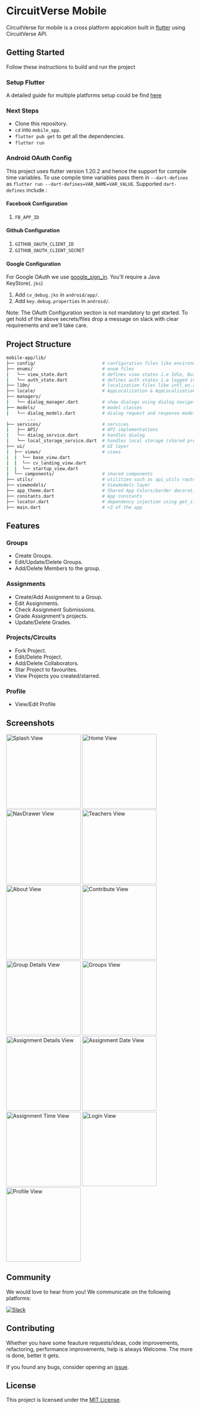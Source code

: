 # CircuitVerse Mobile

CircuitVerse for mobile is a cross platform appication built in [flutter](https://flutter.dev/) using CircuitVerse API.

## Getting Started

Follow these instructions to build and run the project

### Setup Flutter

A detailed guide for multiple platforms setup could be find [here](https://flutter.dev/docs/get-started/install/)

### Next Steps

- Clone this repository.
- `cd` into `mobile_app`.
- `flutter pub get` to get all the dependencies.
- `flutter run`

### Android OAuth Config

This project uses flutter version 1.20.2 and hence the support for compile time variables. To use compile time variables pass them in `--dart-defines` as `flutter run --dart-defines=VAR_NAME=VAR_VALUE`. Supported `dart-defines` include :

#### Facebook Configuration

1. `FB_APP_ID`

#### Github Configuration

1. `GITHUB_OAUTH_CLIENT_ID`
2. `GITHUB_OAUTH_CLIENT_SECRET`

#### Google Configuration

For Google OAuth we use [google_sign_in](https://pub.dev/packages/google_sign_in). You'll require a Java KeyStore(`.jks`)

1. Add `cv_debug.jks` in `android/app/`.
2. Add `key.debug.properties` in `android/`.

Note: The OAuth Configuration section is not mandatory to get started. To get hold of the above secrets/files drop a message on slack with clear requirements and we'll take care.

## Project Structure

```bash
mobile-app/lib/
├── config/                         # configuration files like environment_config
├── enums/                          # enum files
|   └── view_state.dart             # defines view states i.e Idle, Busy, Error
|   └── auth_state.dart             # defines auth states i.e logged in using Google/FB/Github/Email
├── l10n/                           # localization files like intl_en.arb
├── locale/                         # AppLocalization & AppLocalizationDelegate
├── managers/
|   └── dialog_manager.dart         # show dialogs using dialog navigation key
├── models/                         # model classes
|   └── dialog_models.dart          # dialog request and response models
        ...
├── services/                       # services
|   ├── API/                        # API implementations
|   └── dialog_service.dart         # handles dialog
|   └── local_storage_service.dart  # handles local storage (shared prefs)
├── ui/                             # UI layer
|  ├── views/                       # views
|  |  └── base_view.dart
|  |  └── cv_landing_view.dart
|  |  └── startup_view.dart
|  └── components/                  # shared components
├── utils/                          # utilities such as api_utils routes.dart and styles.dart
├── viewmodels/                     # Viewmodels layer
├── app_theme.dart                  # Shared App Colors/border decorations etc.
├── constants.dart                  # App constants
├── locator.dart                    # dependency injection using get_it
├── main.dart                       # <3 of the app
```

## Features

### Groups

- Create Groups.
- Edit/Update/Delete Groups.
- Add/Delete Members to the group.

### Assignments

- Create/Add Assignment to a Group.
- Edit Assignments.
- Check Assignment Submissions.
- Grade Assignment's projects.
- Update/Delete Grades.

### Projects/Circuits

- Fork Project.
- Edit/Delete Project.
- Add/Delete Collaborators.
- Star Project to favourites.
- View Projects you created/starred.

### Profile

- View/Edit Profile

## Screenshots

<p>
<img src="https://user-images.githubusercontent.com/45434030/90981168-2903a980-e57d-11ea-9f77-a991d3e2d7f5.jpg" alt="Splash View" width="200">
<img src="https://user-images.githubusercontent.com/45434030/90981130-feb1ec00-e57c-11ea-8af5-6a8e30d85e60.jpg" alt="Home View" width="200">
<img src="https://user-images.githubusercontent.com/45434030/90981154-14bfac80-e57d-11ea-82b7-36e713a0f205.jpg" alt="NavDrawer View" width="200">
<img src="https://user-images.githubusercontent.com/45434030/90981181-39b41f80-e57d-11ea-9b48-a456667bcd70.jpg" alt="Teachers View" width="200">
<img src="https://user-images.githubusercontent.com/45434030/90981063-8a774880-e57c-11ea-93ba-e51c2a8d05bb.jpg" alt="About View" width="200">
<img src="https://user-images.githubusercontent.com/45434030/90981111-e0e48700-e57c-11ea-840e-eab6d05249ad.jpg" alt="Contribute View" width="200">
<img src="https://user-images.githubusercontent.com/45434030/90981115-eb9f1c00-e57c-11ea-8ebf-de496e0492e6.jpg" alt="Group Details View" width="200">
<img src="https://user-images.githubusercontent.com/45434030/90981121-f5288400-e57c-11ea-9909-7c5d860c6246.jpg" alt="Groups View" width="200">
<img src="https://user-images.githubusercontent.com/45434030/90981081-b5fa3300-e57c-11ea-9abb-4b76957bb7cb.jpg" alt="Assignment Details View" width="200">
<img src="https://user-images.githubusercontent.com/45434030/90981091-c1e5f500-e57c-11ea-879e-edc915c3ae70.jpg" alt="Assignment Date View" width="200">
<img src="https://user-images.githubusercontent.com/45434030/90981096-cca08a00-e57c-11ea-8bc9-beed9c665763.jpg" alt="Assignment Time View" width="200">
<img src="https://user-images.githubusercontent.com/45434030/90981141-08d3ea80-e57d-11ea-8914-34dcce839a0b.jpg" alt="Login View" width="200">
<img src="https://user-images.githubusercontent.com/45434030/90981159-1ee1ab00-e57d-11ea-8fa5-4a7d54de175f.jpg" alt="Profile View" width="200">
</p>

## Community

We would love to hear from you! We communicate on the following platforms:

[![Slack](https://img.shields.io/badge/chat-on_slack-purple.svg?style=for-the-badge&logo=slack)](https://join.slack.com/t/circuitverse-team/shared_invite/enQtNjc4MzcyNDE5OTA3LTdjYTM5NjFiZWZlZGI2MmU1MmYzYzczNmZlZDg5MjYxYmQ4ODRjMjQxM2UyMWI5ODUzODQzMDU2ZDEzNjI4NmE)

## Contributing

Whether you have some feauture requests/ideas, code improvements, refactoring, performance improvements, help is always Welcome. The more is done, better it gets.

If you found any bugs, consider opening an [issue](https://github.com/CircuitVerse/mobile-app/issues/new).

## License

This project is licensed under the [MIT License](LICENSE).
